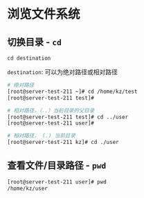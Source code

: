 # 浏览文件系统

## 切换目录 - `cd`

```shell
cd destination
```

`destination`:  可以为绝对路径或相对路径

```bash
# 绝对路径
[root@server-test-211 ~]# cd /home/kz/test
[root@server-test-211 test]#
```

```bash
# 相对路径，（..）当前目录的父目录
[root@server-test-211 test]# cd ../user
[root@server-test-211 user]#
```

```bash
# 相对路径， (.) 当前目录
[root@server-test-211 kz]# cd ./user
```

## 查看文件/目录路径 - `pwd`

```bash
[root@server-test-211 user]# pwd
/home/kz/user
```